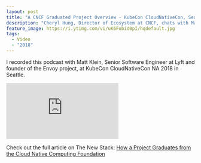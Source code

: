 ```yaml
---
layout: post
title: "A CNCF Graduated Project Overview - KubeCon CloudNativeCon, Seattle"
description: "Cheryl Hung, Director of Ecosystem at CNCF, chats with Matt Klein of Envoy about what graduation means for CNCF projects on The New Stack."
feature_image: https://i.ytimg.com/vi/uK6Fobid0pI/hqdefault.jpg
tags:
  - Video
  - "2018"
---
```


I recorded this podcast with Matt Klein, Senior Software Engineer at Lyft and founder of the Envoy project, at KubeCon CloudNativeCon NA 2018 in Seattle.

<div class="video-wrapper">
    <iframe src="https://www.youtube.com/embed/uK6Fobid0pI?start=20" frameborder="0" allowfullscreen></iframe>
</div>

Check out the full article on The New Stack: [How a Project Graduates from the Cloud Native Computing Foundation](https://thenewstack.io/how-a-project-graduates-from-the-cloud-native-computing-foundation/)
